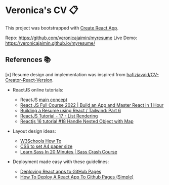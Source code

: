 # Veronica's CV 📋

This project was bootstrapped with [Create React App](https://github.com/facebook/create-react-app).

Repo: https://github.com/veronicajaimin/myresume
Live Demo: https://veronicajaimin.github.io/myresume/

## References 📚

[x] Resume design and implementation was inspired from [hafizjavaid/CV-Creator-React-Version](https://github.com/hafizjavaid/CV-Creator-React-Version).

- ReactJS online tutorials:
  - ReactJS [main concept](https://reactjs.org/docs/getting-started.html)
  - [React JS Full Course 2022 | Build an App and Master React in 1 Hour](https://www.youtube.com/watch?v=b9eMGE7QtTk&t=3192s)
  - [Building a Resume using React / Tailwind: Part 6](https://www.youtube.com/watch?v=6Xp-tM6-XBM&t=1916s)
  - [ReactJS Tutorial - 17 - List Rendering](https://www.youtube.com/watch?v=5s8Ol9uw-yM&t=442s)
  - [Reactjs 16 tutorial #18 Handle Nested Object with Map](https://www.youtube.com/watch?v=AiTS9YMd6Is)

- Layout design ideas:
  - [W3Schools How To](https://www.w3schools.com/howto/)
  - [CSS to set A4 paper size](https://stackoverflow.com/questions/16649943/css-to-set-a4-paper-size)
  - [Learn Sass In 20 Minutes | Sass Crash Course](https://www.youtube.com/watch?v=Zz6eOVaaelI&t=200s)

- Deployment made easy with these guidelines:
  - [Deploying React apps to GitHub Pages](https://blog.logrocket.com/deploying-react-apps-github-pages/#:~:text=The%20simplicity%20of%20deploying%20a,own%20custom%20domain%20or%20subdomain)
  - [How To Deploy A React App To Github Pages (Simple)](https://www.youtube.com/watch?v=Q9n2mLqXFpU)





